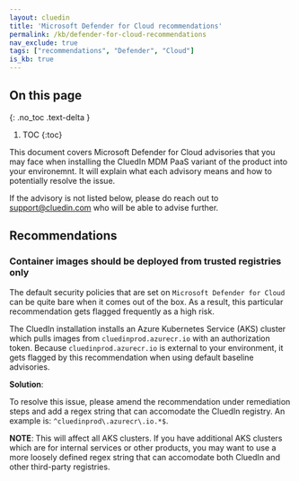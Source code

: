 ```yaml
---
layout: cluedin
title: 'Microsoft Defender for Cloud recommendations'
permalink: /kb/defender-for-cloud-recommendations
nav_exclude: true
tags: ["recommendations", "Defender", "Cloud"]
is_kb: true
---
```


## On this page
{: .no_toc .text-delta }
1. TOC
{:toc}

This document covers Microsoft Defender for Cloud advisories that you may face when installing the CluedIn MDM PaaS variant of the product into your environemnt. It will explain what each advisory means and how to potentially resolve the issue.

If the advisory is not listed below, please do reach out to support@cluedin.com who will be able to advise further.

## Recommendations

### Container images should be deployed from trusted registries only

The default security policies that are set on `Microsoft Defender for Cloud` can be quite bare when it comes out of the box. As a result, this particular recommendation gets flagged frequently as a high risk. 

The CluedIn installation installs an Azure Kubernetes Service (AKS) cluster which pulls images from `cluedinprod.azurecr.io` with an authorization token. Because `cluedinprod.azurecr.io` is external to your environment, it gets flagged by this recommendation when using default baseline advisories.

**Solution**:

To resolve this issue, please amend the recommendation under remediation steps and add a regex string that can accomodate the CluedIn registry.
An example is: `^cluedinprod\.azurecr\.io.*$`. 

**NOTE**: This will affect all AKS clusters. If you have additional AKS clusters which are for internal services or other products, you may want to use a more loosely defined regex string that can accomodate both CluedIn and other third-party registries. 